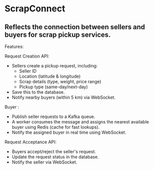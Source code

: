 # ScrapConnect
## Reflects the connection between sellers and buyers for scrap pickup services.

Features:

Request Creation API:

- Sellers create a pickup request, including:
  - Seller ID
  - Location (latitude & longitude)
  - Scrap details (type, weight, price range)
  - Pickup type (same-day/next-day)
- Save this to the database.
- Notify nearby buyers (within 5 km) via WebSocket.

Buyer :

- Publish seller requests to a Kafka queue.
- A worker consumes the message and assigns the nearest available buyer using Redis (cache for fast lookups).
- Notify the assigned buyer in real time using WebSocket.

Request Acceptance API:

- Buyers accept/reject the seller's request.
- Update the request status in the database.
- Notify the seller via WebSocket.
